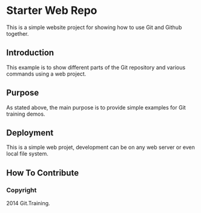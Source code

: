 # Starter Web Repo

This is a simple website project for
showing how to use Git and Github together.

## Introduction

This example is to show different parts
of the Git repository and various commands
using a web project.

## Purpose

As stated above, the main purpose is to
provide simple examples for Git training
demos.

## Deployment

This is a simple web projet, development 
can be on any web server or even local
file system.

## How To Contribute

### Copyright

2014 Git.Training.